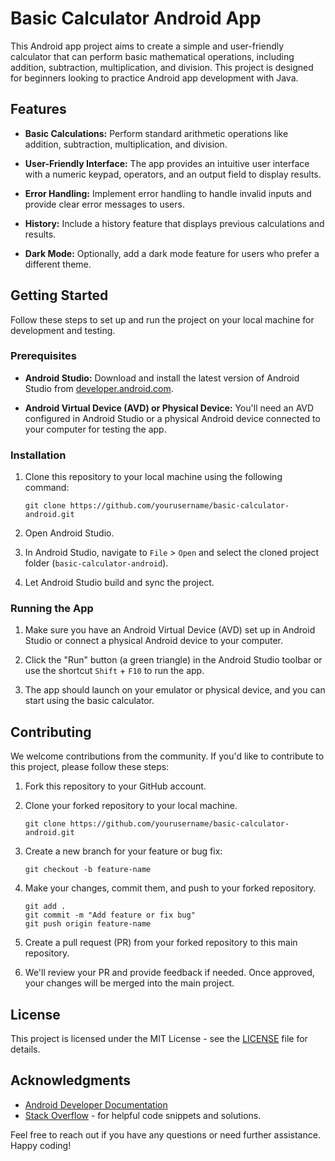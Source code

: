 # Basic Calculator Android App

This Android app project aims to create a simple and user-friendly calculator that can perform basic mathematical operations, including addition, subtraction, multiplication, and division. This project is designed for beginners looking to practice Android app development with Java.

## Features

- **Basic Calculations:** Perform standard arithmetic operations like addition, subtraction, multiplication, and division.

- **User-Friendly Interface:** The app provides an intuitive user interface with a numeric keypad, operators, and an output field to display results.

- **Error Handling:** Implement error handling to handle invalid inputs and provide clear error messages to users.

- **History:** Include a history feature that displays previous calculations and results.

- **Dark Mode:** Optionally, add a dark mode feature for users who prefer a different theme.


## Getting Started

Follow these steps to set up and run the project on your local machine for development and testing.

### Prerequisites

- **Android Studio:** Download and install the latest version of Android Studio from [developer.android.com](https://developer.android.com/studio).

- **Android Virtual Device (AVD) or Physical Device:** You'll need an AVD configured in Android Studio or a physical Android device connected to your computer for testing the app.

### Installation

1. Clone this repository to your local machine using the following command:

   ```
   git clone https://github.com/yourusername/basic-calculator-android.git
   ```

2. Open Android Studio.

3. In Android Studio, navigate to `File` > `Open` and select the cloned project folder (`basic-calculator-android`).

4. Let Android Studio build and sync the project.

### Running the App

1. Make sure you have an Android Virtual Device (AVD) set up in Android Studio or connect a physical Android device to your computer.

2. Click the "Run" button (a green triangle) in the Android Studio toolbar or use the shortcut `Shift` + `F10` to run the app.

3. The app should launch on your emulator or physical device, and you can start using the basic calculator.

## Contributing

We welcome contributions from the community. If you'd like to contribute to this project, please follow these steps:

1. Fork this repository to your GitHub account.

2. Clone your forked repository to your local machine.

   ```
   git clone https://github.com/yourusername/basic-calculator-android.git
   ```

3. Create a new branch for your feature or bug fix:

   ```
   git checkout -b feature-name
   ```

4. Make your changes, commit them, and push to your forked repository.

   ```
   git add .
   git commit -m "Add feature or fix bug"
   git push origin feature-name
   ```

5. Create a pull request (PR) from your forked repository to this main repository.

6. We'll review your PR and provide feedback if needed. Once approved, your changes will be merged into the main project.

## License

This project is licensed under the MIT License - see the [LICENSE](LICENSE) file for details.

## Acknowledgments

- [Android Developer Documentation](https://developer.android.com/)
- [Stack Overflow](https://stackoverflow.com/) - for helpful code snippets and solutions.

Feel free to reach out if you have any questions or need further assistance. Happy coding!
